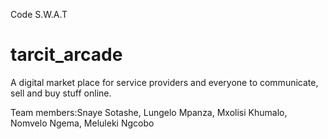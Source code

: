 Code S.W.A.T
# tarcit_arcade
A digital market place for service providers and everyone to communicate, sell and buy stuff online.

Team members:Snaye Sotashe, 
Lungelo Mpanza,
Mxolisi Khumalo,
Nomvelo Ngema,
Meluleki Ngcobo
